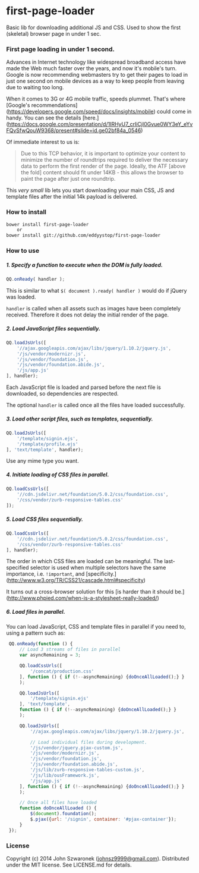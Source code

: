 # first-page-loader

Basic lib for downloading additional JS and CSS.
Used to show the first (skeletal) browser page in under 1 sec.

### First page loading in under 1 second.

Advances in Internet technology like widespread broadband access have made the
Web much faster over the years, and now it's mobile's turn. Google is now
recommending webmasters try to get their pages to load in just one second on
mobile devices as a way to keep people from leaving due to waiting too long.

When it comes to 3G or 4G mobile traffic, speeds plummet. That's where
[Google's recommendations]
(https://developers.google.com/speed/docs/insights/mobile)
could come in handy. You can see the details [here.]
(https://docs.google.com/presentation/d/1IRHyU7_crIiCjl0Gvue0WY3eY_eYvFQvSfwQouW9368/present#slide=id.ge02bf84a_0546)

Of immediate interest to us is:

> Due to this TCP behavior, it is important to optimize your content to minimize
> the number of roundtrips required to deliver the necessary data to perform the
> first render of the page. Ideally, the ATF [above the fold] content should fit
> under 14KB - this allows the browser to paint the page after just one
> roundtrip.

This *very small* lib lets you start downloading your main CSS, JS and
template files after the initial 14k payload is delivered.

### How to install
```sh
bower install first-page-loader
    or
bower install git://github.com/eddyystop/first-page-loader
```

### How to use

##### 1. Specify a function to execute when the DOM is fully loaded.
```js
QQ.onReady( handler );
```
This is similar to what `$( document ).ready( handler )`
would do if jQuery was loaded.

`handler` is called when all assets such as images have been completely
received. Therefore it does not delay the initial render of the page.

##### 2. Load JavaScript files sequentially.
```js
QQ.loadJsUrls([
    '//ajax.googleapis.com/ajax/libs/jquery/1.10.2/jquery.js',
    '/js/vendor/modernizr.js',
    '/js/vendor/foundation.js',
    '/js/vendor/foundation.abide.js',
    '/js/app.js'
], handler);
```
Each JavaScript file is loaded and parsed before the next file is downloaded,
so dependencies are respected.

The optional `handler` is called once all the files have loaded successfully.

##### 3. Load other script files, such as templates, sequentially.
```js
QQ.loadJsUrls([
    '/template/signin.ejs',
    '/template/profile.ejs'
], 'text/template', handler);
```

Use any mime type you want.

##### 4. Initiate loading of CSS files in parallel.
```js
QQ.loadCssUrls([
    '//cdn.jsdelivr.net/foundation/5.0.2/css/foundation.css',
    '/css/vendor/zurb-responsive-tables.css'
]);
```

##### 5. Load CSS files sequentially.
```js
QQ.loadCssUrls([
    '//cdn.jsdelivr.net/foundation/5.0.2/css/foundation.css',
    '/css/vendor/zurb-responsive-tables.css'
], handler);
```
The order in which CSS files are loaded can be meaningful. The last-specified
selector is used when multiple selectors have the same
importance, i.e. `!important`, and
[specificity.] (http://www.w3.org/TR/CSS21/cascade.html#specificity)

It turns out a cross-browser solution for this [is harder than it should be.]
(http://www.phpied.com/when-is-a-stylesheet-really-loaded/)

##### 6. Load files in parallel.
You can load JavaScript, CSS and template files in parallel if you need to,
using a pattern such as:
```js
 QQ.onReady(function () {
     // Load 3 streams of files in parallel
     var asyncRemaining = 3;

     QQ.loadCssUrls([
         '/concat/production.css'
     ], function () { if (!--asyncRemaining) {doOnceAllLoaded();} }
     );

     QQ.loadJsUrls([
         '/template/signin.ejs'
     ], 'text/template',
     function () { if (!--asyncRemaining) {doOnceAllLoaded();} }
     );

     QQ.loadJsUrls([
         '//ajax.googleapis.com/ajax/libs/jquery/1.10.2/jquery.js',

         // Load individual files during development.
         '/js/vendor/jquery.pjax-custom.js',
         '/js/vendor/modernizr.js',
         '/js/vendor/foundation.js',
         '/js/vendor/foundation.abide.js',
         '/js/lib/zurb-responsive-tables-custom.js',
         '/js/lib/ousFramework.js',
         '/js/app.js'
     ], function () { if (!--asyncRemaining) {doOnceAllLoaded();} }
     );

     // Once all files have loaded
     function doOnceAllLoaded () {
         $(document).foundation();
         $.pjax({url: '/signin', container: '#pjax-container'});
     }
 });
 ```

### License
Copyright (c) 2014 John Szwaronek (<johnsz9999@gmail.com>).
Distributed under the MIT license. See LICENSE.md for details.